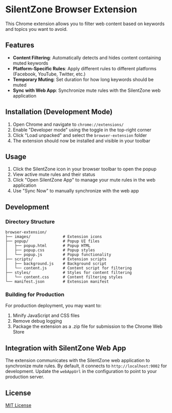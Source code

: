 # SilentZone Browser Extension

This Chrome extension allows you to filter web content based on keywords and topics you want to avoid.

## Features

- **Content Filtering**: Automatically detects and hides content containing muted keywords
- **Platform-Specific Rules**: Apply different rules to different platforms (Facebook, YouTube, Twitter, etc.)
- **Temporary Muting**: Set duration for how long keywords should be muted
- **Sync with Web App**: Synchronize mute rules with the SilentZone web application

## Installation (Development Mode)

1. Open Chrome and navigate to `chrome://extensions/`
2. Enable "Developer mode" using the toggle in the top-right corner
3. Click "Load unpacked" and select the `browser-extension` folder
4. The extension should now be installed and visible in your toolbar

## Usage

1. Click the SilentZone icon in your browser toolbar to open the popup
2. View active mute rules and their status
3. Click "Open SilentZone App" to manage your mute rules in the web application
4. Use "Sync Now" to manually synchronize with the web app

## Development

### Directory Structure

```
browser-extension/
├── images/              # Extension icons
├── popup/               # Popup UI files
│   ├── popup.html       # Popup HTML
│   ├── popup.css        # Popup styles
│   └── popup.js         # Popup functionality
├── scripts/             # Extension scripts
│   ├── background.js    # Background script
│   └── content.js       # Content script for filtering
├── styles/              # Styles for content filtering
│   └── content.css      # Content filtering styles
└── manifest.json        # Extension manifest
```

### Building for Production

For production deployment, you may want to:

1. Minify JavaScript and CSS files
2. Remove debug logging
3. Package the extension as a .zip file for submission to the Chrome Web Store

## Integration with SilentZone Web App

The extension communicates with the SilentZone web application to synchronize mute rules. By default, it connects to `http://localhost:9002` for development. Update the `webAppUrl` in the configuration to point to your production server.

## License

[MIT License](LICENSE)
